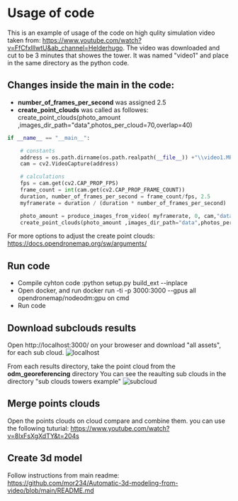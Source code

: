 
# Usage of code

This is an example of usage of the code on high qulity simulation video taken from:
 https://www.youtube.com/watch?v=FfCfxlllwtU&ab_channel=Helderhugo. 
 The video was downloaded and cut to be 3 minutes that showes the tower.
 It was named "video1" and place in the same directory as the python code.
## Changes inside the main in the code: 
 - **number_of_frames_per_second** was assigned 2.5  
 - **create_point_clouds** was called as followes:     create_point_clouds(photo_amount ,images_dir_path="data",photos_per_cloud=70,overlap=40)

```python
if __name__ == "__main__":

    # constants
    address = os.path.dirname(os.path.realpath(__file__)) +"\\video1.MP4"
    cam = cv2.VideoCapture(address)

    # calculations
    fps = cam.get(cv2.CAP_PROP_FPS)
    frame_count = int(cam.get(cv2.CAP_PROP_FRAME_COUNT))
    duration, number_of_frames_per_second = frame_count/fps, 2.5
    myframerate = duration / (duration * number_of_frames_per_second)

    photo_amount = produce_images_from_video( myframerate, 0, cam,"data")
    create_point_clouds(photo_amount ,images_dir_path="data",photos_per_cloud=70,overlap=40)
```
For more options to adjust the create point clouds: https://docs.opendronemap.org/sw/arguments/ 
## Run code
 - Compile cyhton code :python setup.py build_ext --inplace
 - Open docker, and run docker run -ti -p 3000:3000 --gpus all opendronemap/nodeodm:gpu on cmd
 - Run code

## Download subclouds results
Open http://localhost:3000/ on your broweser and download "all assets", for each sub cloud.
![localhost](https://github.com/mor234/Automatic-3d-modeling-from-video/blob/1ec771404b6617cf6a5abacb84825bb41fbc8ca5/images/loacl_host_view.png)

From each results directory, take the point cloud from the **odm_georeferencing** directory
You can see the reaulting sub clouds in the directory "sub clouds towers example" 
![subcloud](https://github.com/mor234/Automatic-3d-modeling-from-video/blob/286345a700e227e493235b2c285d8ce69acfbf05/images/sub_cloud_example.png)

## Merge points clouds
Open the points clouds on cloud compare and combine them.
you can use the following tuturial: https://www.youtube.com/watch?v=8lxFsXgXdTY&t=204s

## Create 3d model
Follow instructions from main readme: https://github.com/mor234/Automatic-3d-modeling-from-video/blob/main/README.md

